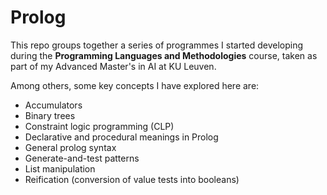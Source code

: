 # Prolog

This repo groups together a series of programmes I started developing during the **Programming Languages and Methodologies** course, 
taken as part of my Advanced Master's in AI at KU Leuven.

Among others, some key concepts I have explored here are:

- Accumulators
- Binary trees
- Constraint logic programming (CLP)
- Declarative and procedural meanings in Prolog
- General prolog syntax
- Generate-and-test patterns
- List manipulation
- Reification (conversion of value tests into booleans)
